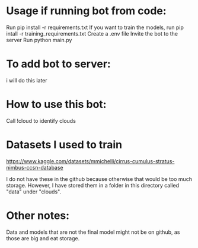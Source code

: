 # Usage if running bot from code:
Run pip install -r requirements.txt
If you want to train the models, run pip intall -r training_requirements.txt
Create a .env file
Invite the bot to the server
Run python main.py

# To add bot to server:
i will do this later

# How to use this bot:
Call !cloud to identify clouds

# Datasets I used to train 
https://www.kaggle.com/datasets/mmichelli/cirrus-cumulus-stratus-nimbus-ccsn-database

I do not have these in the github because otherwise that would be too much storage. However, I have stored them in a folder in this directory called "data" under "clouds".

# Other notes:
Data and models that are not the final model might not be on github, as those are big and eat storage.